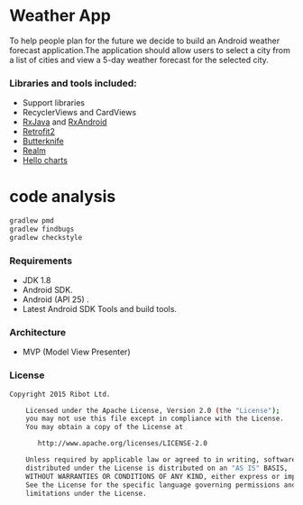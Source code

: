 # Weather App
To help people plan for the future we decide to build an Android weather forecast application.The application should allow users to select a city from a list of cities and view a 5-day weather forecast for the selected city.

### Libraries and tools included:

* Support libraries
* RecyclerViews and CardViews
* [RxJava](https://github.com/ReactiveX/RxJava) and [RxAndroid](https://github.com/ReactiveX/RxAndroid)
* [Retrofit2](https://github.com/square/retrofit)
* [Butterknife](https://github.com/JakeWharton/butterknife)
* [Realm](https://realm.io/)
* [Hello charts](https://github.com/lecho/hellocharts-android)

# code analysis 
```sh
gradlew pmd
gradlew findbugs
gradlew checkstyle
```


### Requirements

* JDK 1.8
* Android SDK.
* Android (API 25) .
* Latest Android SDK Tools and build tools.

### Architecture
* MVP (Model View Presenter)

### License
```sh
Copyright 2015 Ribot Ltd.

    Licensed under the Apache License, Version 2.0 (the "License");
    you may not use this file except in compliance with the License.
    You may obtain a copy of the License at

       http://www.apache.org/licenses/LICENSE-2.0

    Unless required by applicable law or agreed to in writing, software
    distributed under the License is distributed on an "AS IS" BASIS,
    WITHOUT WARRANTIES OR CONDITIONS OF ANY KIND, either express or implied.
    See the License for the specific language governing permissions and
    limitations under the License.
```
